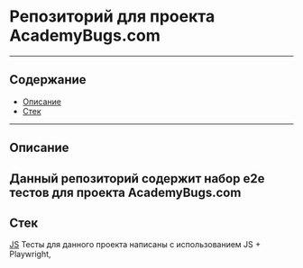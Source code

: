 # Репозиторий для проекта AcademyBugs.com
---
## Содержание
- [Описание](#Описание)
- [Стек](#Стек)




---
## Описание
Данный репозиторий содержит набор e2e тестов для проекта AcademyBugs.com
---
## Стек
[JS](https://cdn.jsdelivr.net/gh/devicons/devicon@latest/icons/javascript/javascript-original.svg)
Тесты для данного проекта написаны с использованием JS + Playwright, 
